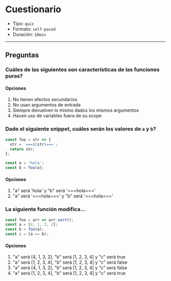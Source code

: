 # Cuestionario

* Tipo: `quiz`
* Formato: `self-paced`
* Duración: `10min`

***

## Preguntas

### Cuáles de las siguientes son características de las funciones puras?

#### Opciones

1. No tienen efectos secundarios
2. No usan argumentos de entrada
3. Siempre devuelven lo mismo dados los mismos argumentos
4. Hacen uso de variables fuera de su scope

<solution style="display:none;">1,3</solution>

### Dado el siguiente snippet, cuáles serán los valores de `a` y `b`?

```js
const foo = str => {
  str = `===${str}===`;
  return str;
};

const a = 'hola';
const b = foo(a);
```

#### Opciones

1. "a" será 'hola' y "b" será '===hola==='
2. "a" será '===hola===' y "b" será '===hola==='

<solution style="display:none;">1</solution>

### La siguiente función modifica...

```js
const foo = arr => arr.sort();
const a = [4, 1, 3, 2];
const b = foo(a);
const c = (a == b);
```

#### Opciones

1. "a" será [4, 1, 3, 2], "b" será [1, 2, 3, 4] y "c" será true
2. "a" será [1, 2, 3, 4], "b" será [1, 2, 3, 4] y "c" será false
3. "a" será [4, 1, 3, 2], "b" será [1, 2, 3, 4] y "c" será false
4. "a" será [1, 2, 3, 4], "b" será [1, 2, 3, 4] y "c" será true

<solution style="display:none;">4</solution>
